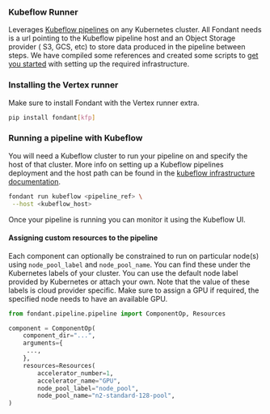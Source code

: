 
### Kubeflow Runner

Leverages [Kubeflow pipelines](https://www.kubeflow.org/docs/components/pipelines/v1/introduction/)
on any Kubernetes cluster.
All Fondant needs is a url pointing to the Kubeflow pipeline host and an Object Storage provider (
S3, GCS, etc) to store data produced in the pipeline between steps.
We have compiled some references and created some scripts
to [get you started](https://fondant.readthedocs.io/en/latest/infrastructure) with setting up the
required infrastructure.

### Installing the Vertex runner 

Make sure to install Fondant with the Vertex runner extra.

```bash
pip install fondant[kfp]
```

### Running a pipeline with Kubeflow

You will need a Kubeflow cluster to run your pipeline on and specify the host of that cluster. More info on setting up a Kubeflow pipelines deployment and the host path can be found in the [kubeflow infrastructure documentation](kfp_infrastructure.md).

```bash
fondant run kubeflow <pipeline_ref> \
 --host <kubeflow_host>
```

Once your pipeline is running you can monitor it using the Kubeflow UI.

#### Assigning custom resources to the pipeline

Each component can optionally be constrained to run on particular node(s) using `node_pool_label` and `node_pool_name`. You can find these under the Kubernetes labels of your cluster. 
You can use the default node label provided by Kubernetes or attach your own. Note that the value of these labels is cloud provider specific. Make sure to assign a GPU if required, the specified node needs to
have an available GPU. 

```python
from fondant.pipeline.pipeline import ComponentOp, Resources

component = ComponentOp(  
    component_dir="...",  
    arguments={  
     ...,  
    },  
    resources=Resources(
        accelerator_number=1,
        accelerator_name="GPU",
        node_pool_label="node_pool",
        node_pool_name="n2-standard-128-pool",
)
```